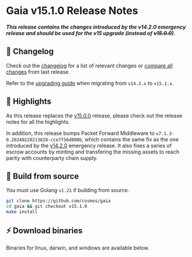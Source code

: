 # Gaia v15.1.0  Release Notes 

***This release contains the changes introduced by the v14.2.0 emergency release and should be used for the v15 upgrade (instead of ~~v15.0.0~~).***

## 📝 Changelog

Check out the [changelog](https://github.com/cosmos/gaia/blob/v15.1.0/CHANGELOG.md) for a list of relevant changes or [compare all changes](https://github.com/cosmos/gaia/compare/v14.2.0...v15.1.0) from last release.

<!-- Add the following line for major releases -->
Refer to the [upgrading guide](https://github.com/cosmos/gaia/blob/release/v15.x/UPGRADING.md) when migrating from `v14.2.x` to `v15.1.x`.

## 🚀 Highlights

<!-- Add any highlights of this release --> 

As this release replaces the [v15.0.0](https://github.com/cosmos/gaia/releases/tag/v15.0.0) release, please check out the release notes for all the highlights. 

In addition, this release bumps Packet Forward Middleware to `v7.1.3-0.20240228213828-cce7f56d000b`, which contains the same fix as the one introduced by the [v14.2.0](https://github.com/cosmos/gaia/releases/tag/v14.2.0) emergency release. It also fixes a series of escrow accounts by minting and transfering the missing assets to reach parity with counterparty chain supply. 

## 🔨 Build from source

You must use Golang `v1.21` if building from source.

```bash
git clone https://github.com/cosmos/gaia
cd gaia && git checkout v15.1.0
make install
```

## ⚡️ Download binaries

Binaries for linux, darwin, and windows are available below.